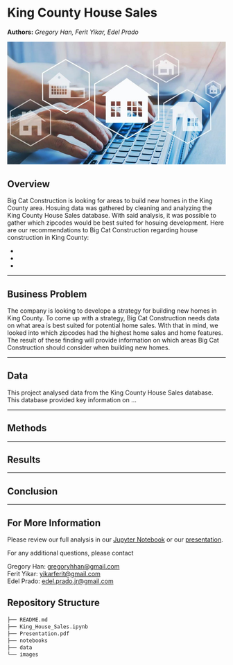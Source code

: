 # **King County House Sales**

**Authors:** _Gregory Han, Ferit Yikar, Edel Prado_

![House_Data](images\housing_predictions.jpg)

## Overview
Big Cat Construction is looking for areas to build new homes in the King County area. Hosuing data was gathered by cleaning and analyzing the King County House Sales database. With said analysis, it was possible to gather which zipcodes would be best suited for hosuing development. Here are our recommendations to Big Cat Construction regarding house construction in King County:

*
*
*
***
## Business Problem
The company is looking to develope a strategy for building new homes in King County. To come up with a strategy, Big Cat Construction needs data on what area is best suited for potential home sales. With that in mind, we looked into which zipcodes had the highest home sales and home features. The result of these finding will provide information on which areas Big Cat Construction should consider when building new homes. 
***
## Data
This project analysed data from the  King County House Sales database. This database provided key information on ...

***
## Methods

***
## Results

***
## Conclusion

***
## For More Information
Please review our full analysis in our [Jupyter Notebook](./King_House_Sales.ipynb) or our [presentation]().

For any additional questions, please contact

Gregory Han: gregoryhhan@gmail.com <br />
Ferit Yikar: yikarferit@gmail.com <br />
Edel Prado: edel.prado.jr@gmail.com <br />


## Repository Structure

```
├── README.md                           
├── King_House_Sales.ipynb   
├── Presentation.pdf 
├── notebooks  
├── data                                
└── images 
```

